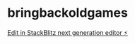 # bringbackoldgames

[Edit in StackBlitz next generation editor ⚡️](https://stackblitz.com/~/github.com/jeanlambert17/bringbackoldgames)